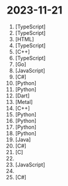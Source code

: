 # 2023-11-21

1. [](https://github.comundefined "Drop in a screenshot and convert it to clean HTML/Tailwind/JS code") [TypeScript]
2. [](https://github.comundefined "Crawl a site to generate knowledge files to create your own custom GPT from a URL") [TypeScript]
3. [](https://github.comundefined "") [HTML]
4. [](https://github.comundefined "a very good whiteboard") [TypeScript]
5. [](https://github.comundefined "Encodes a file into a video format to store on a cloud video hosting service") [C++]
6. [](https://github.comundefined "Make it real") [TypeScript]
7. [](https://github.comundefined "Selfhosted alternative to 12ft.io. and 1ft.io bypass paywalls with a proxy ladder and remove CORS headers from any URL") [Go]
8. [](https://github.comundefined "The HTML Presentation Framework") [JavaScript]
9. [](https://github.comundefined "PowerShell for every system!") [C#]
10. [](https://github.comundefined "You like pytorch? You like micrograd? You love tinygrad! ❤️") [Python]
11. [](https://github.comundefined "NVR with realtime local object detection for IP cameras") [Python]
12. [](https://github.comundefined "Home of the Flutter Casual Games Toolkit and other Flutter gaming templates") [Dart]
13. [](https://github.comundefined "Metal shaders for SwiftUI.") [Metal]
14. [](https://github.comundefined "G-code generator for 3D printers (Bambu, Prusa, Voron, VzBot, RatRig, Creality, etc.)") [C++]
15. [](https://github.comundefined "A collection of real world AI/ML exploits for responsibly disclosed vulnerabilities") [Python]
16. [](https://github.comundefined "A batched offline inference oriented version of segment-anything") [Python]
17. [](https://github.comundefined "The official source code repository for the calibre ebook manager") [Python]
18. [](https://github.comundefined "") [Python]
19. [](https://github.comundefined "涵盖了 Spring 框架的核心概念和关键功能，包括控制反转（IOC）容器的使用，面向切面编程（AOP）的原理与实践，事务管理的方式与实现，Spring MVC 的流程与控制器工作机制，以及 Spring 中数据访问、安全、Boot 自动配置等方面的深入研究。此外，它还包含了 Spring 事件机制的应用、高级主题如缓存抽象和响应式编程，以及对 Spring 源码的编程风格与设计模式的深入探讨。") [Java]
20. [](https://github.comundefined "Microsoft Fluent UI Blazor components library. For use with .NET 6.0 or higher Blazor applications") [C#]
21. [](https://github.comundefined "This project aims to enhance the working environment on Windows") [C]
22. [](https://github.comundefined "A GPT-4 AI Tutor Prompt for customizable personalized learning experiences.") 
23. [](https://github.comundefined "LLM Frontend for Power Users.") [JavaScript]
24. [](https://github.comundefined "All the deals for InfoSec related software/tools this Black Friday") 
25. [](https://github.comundefined "A reference .NET application implementing an eCommerce site") [C#]
